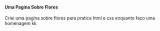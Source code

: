 #### Uma Pagina Sobre Flores

Criei uma pagina sobre flores para pratica html e css enquanto faço uma homenagem kk
